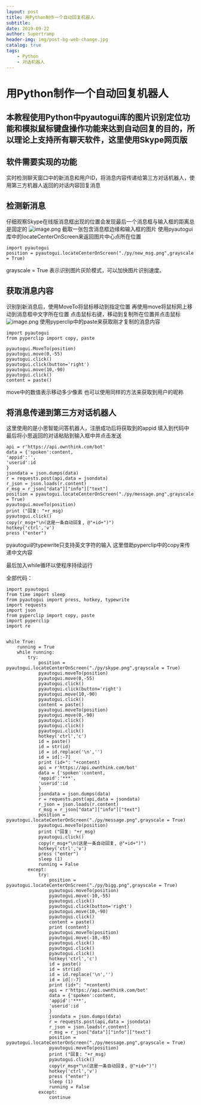 ```yaml
---
layout: post
title: 用Python制作一个自动回复机器人
subtitle: 
date: 2019-09-22
author: Supertramp
header-img: img/post-bg-web-change.jpg
catalog: true
tags:
    - Python
    - 对话机器人
---
```


# 用Python制作一个自动回复机器人
## 本教程使用Python中pyautogui库的图片识别定位功能和模拟鼠标键盘操作功能来达到自动回复的目的，所以理论上支持所有聊天软件，这里使用Skype网页版

## 软件需要实现的功能
实时检测聊天窗口中的新消息和用户ID，将消息内容传递给第三方对话机器人，使用第三方机器人返回的对话内容回复消息

## 检测新消息
仔细观察Skype在线版消息框出现的位置会发现最后一个消息框与输入框的距离总是固定的
![image.png](https://i.loli.net/2019/09/22/OAjSfe2PkX4mhis.png)
截取一张包含消息框边缘和输入框的图片
使用pyautogui库中的locateCenterOnScreen来返回图片中心点所在位置


```
import pyautogui
position = pyautogui.locateCenterOnScreen("./py/new_msg.png",grayscale = True)

```
grayscale = True 表示识别图片灰阶模式，可以加快图片识别速度。

## 获取消息内容
识别到新消息后，使用MoveTo将鼠标移动到指定位置
再使用move将鼠标网上移动到消息框中文字所在位置
点击鼠标右键，移动到复制所在位置并点击鼠标
![image.png](https://i.loli.net/2019/09/22/cY7OhPKVuvpQrND.png)
使用pyperclip中的paste来获取刚才复制的消息内容



```
import pyautogui
from pyperclip import copy, paste

pyautogui.MoveTo(position)
pyautogui.move(0,-55)
pyautogui.click()
pyautogui.click(button='right')
pyautogui.move(10,-90)
pyautogui.click()
content = paste()

```

move中的数值表示移动多少像素
也可以使用同样的方法来获取到用户的昵称

## 将消息传递到第三方对话机器人
这里使用的是小思智能问答机器人，注册成功后将获取到的appid 填入到代码中
最后将小思返回的对话粘贴到输入框中并点击发送

```
api = r'https://api.ownthink.com/bot'
data = {'spoken':content,
'appid':'',
'userid':id
}
jsondata = json.dumps(data)
r = requests.post(api,data = jsondata)
r_json = json.loads(r.content)
r_msg = r_json["data"]["info"]["text"]
position = pyautogui.locateCenterOnScreen("./py/message.png",grayscale = True)
pyautogui.moveTo(position)
print ("回复: "+r_msg)
pyautogui.click()
copy(r_msg+"\n(这是一条自动回复, @"+id+")")
hotkey('ctrl','v')
press ("enter")
```

pyautogui的typewrite只支持英文字符的输入
这里借助pyperclip中的copy来传递中文内容

最后加入while循环以使程序持续运行

全部代码：

```
import pyautogui
from time import sleep
from pyautogui import press, hotkey, typewrite
import requests
import json
from pyperclip import copy, paste
import pyperclip
import re


while True:
    running = True
    while running:
        try:
            position = pyautogui.locateCenterOnScreen("./py/skype.png",grayscale = True)
            pyautogui.moveTo(position)
            pyautogui.move(0,-55)
            pyautogui.click()
            pyautogui.click(button='right')
            pyautogui.move(10,-90)
            pyautogui.click()
            content = paste()
            pyautogui.moveTo(position)
            pyautogui.move(0,-90)
            pyautogui.click()
            pyautogui.click()
            pyautogui.click()
            hotkey('ctrl','c')
            id = paste()
            id = str(id)
            id = id.replace('\n','')
            id = id[:-7]
            print (id+": "+content)
            api = r'https://api.ownthink.com/bot'
            data = {'spoken':content,
            'appid':'***',
            'userid':id
            }
            jsondata = json.dumps(data)
            r = requests.post(api,data = jsondata)
            r_json = json.loads(r.content)
            r_msg = r_json["data"]["info"]["text"]
            position = pyautogui.locateCenterOnScreen("./py/message.png",grayscale = True)
            pyautogui.moveTo(position)
            print ("回复: "+r_msg)
            pyautogui.click()
            copy(r_msg+"\n(这是一条自动回复, @"+id+")")
            hotkey('ctrl','v')
            press ("enter")
            sleep (1)
            running = False
        except:
            try:
                position = pyautogui.locateCenterOnScreen("./py/bigg.png",grayscale = True)
                pyautogui.moveTo(position)
                pyautogui.move(-10,-55)
                pyautogui.click()
                pyautogui.click(button='right')
                pyautogui.move(10,-90)
                pyautogui.click()
                content = paste()
                print (content)
                pyautogui.moveTo(position)
                pyautogui.move(-10,-85)
                pyautogui.click()
                pyautogui.click()
                pyautogui.click()
                hotkey('ctrl','c')
                id = paste()
                id = str(id)
                id = id.replace('\n','')
                id = id[:-7]
                print (id+": "+content)
                api = r'https://api.ownthink.com/bot'
                data = {'spoken':content,
                'appid':'***',
                'userid':id
                }
                jsondata = json.dumps(data)
                r = requests.post(api,data = jsondata)
                r_json = json.loads(r.content)
                r_msg = r_json["data"]["info"]["text"]
                position = pyautogui.locateCenterOnScreen("./py/message.png",grayscale = True)
                pyautogui.moveTo(position)
                print ("回复: "+r_msg)
                pyautogui.click()
                copy(r_msg+"\n(这是一条自动回复, @"+id+")")
                hotkey('ctrl','v')
                press ("enter")
                sleep (1)
                running = False
            except:
                continue
```



	



